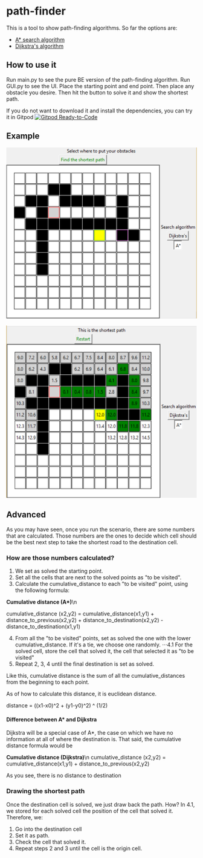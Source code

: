 # path-finder

This is a tool to show path-finding algorithms.
So far the options are:
* [A* search algorithm](https://en.wikipedia.org/wiki/A*_search_algorithm)
* [Dijkstra's algorithm](https://en.wikipedia.org/wiki/Dijkstra%27s_algorithm)

## How to use it
Run main.py to see the pure BE version of the path-finding algorithm.
Run GUI.py to see the UI.
Place the starting point and end point. Then place any obstacle you desire.
Then hit the button to solve it and show the shortest path.

If you do not want to download it and install the dependencies, you can try it in Gitpod
[![Gitpod Ready-to-Code](https://img.shields.io/badge/Gitpod-Ready--to--Code-blue?logo=gitpod)](https://gitpod.io/#https://github.com/inimaz/path-finder) 

## Example
![alt text](./images/preview.png "Example")

![alt text](./images/solved.png "Solution of the example")

## Advanced
As you may have seen, once you run the scenario, there are some numbers that are calculated. Those numbers are the ones to decide which cell should be the best next step to take the shortest road to the destination cell.

### How are those numbers calculated?
1. We set as solved the starting point.
2. Set all the cells that are next to the solved points as "to be visited".
3. Calculate the cumulative_distance to each "to be visited" point, using the following formula:

__Cumulative distance (A*)__\n

cumulative_distance (x2,y2) = cumulative_distance(x1,y1) + distance_to_previous(x2,y2) + distance_to_destination(x2,y2) - distance_to_destination(x1,y1)

4. From all the "to be visited" points, set as solved the one with the lower cumulative_distance. If it's a tie, we choose one randomly.
⋅⋅⋅4.1 For the solved cell, store the cell that solved it, the cell that selected it as "to be visited"
5. Repeat 2, 3, 4 until the final destination is set as solved.

Like this, cumulative distance is the sum of all the cumulative_distances from the beginning to each point.

As of how to calculate this distance, it is euclidean distance. 

distance = ((x1-x0)^2 + (y1-y0)^2) ^ (1/2)

#### Difference between A* and Dijkstra
Dijkstra will be a special case of A*, the case on which we have no information at all of where the destination is.
That said, the cumulative distance formula would be 

**Cumulative distance (Dijkstra)**\n
cumulative_distance (x2,y2) = cumulative_distance(x1,y1) + distance_to_previous(x2,y2)

As you see, there is no distance to destination


### Drawing the shortest path
Once the destination cell is solved, we just draw back the path. How?
In 4.1, we stored for each solved cell the position of the cell that solved it.
Therefore, we:
1. Go into the destination cell
2. Set it as path.
3. Check the cell that solved it.
4. Repeat steps 2 and 3 until the cell is the origin cell.

